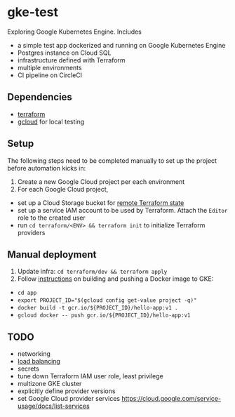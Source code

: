 # gke-test
Exploring Google Kubernetes Engine. Includes
- a simple test app dockerized and running on Google Kubernetes Engine
- Postgres instance on Cloud SQL
- infrastructure defined with Terraform
- multiple environments
- CI pipeline on CircleCI

## Dependencies
- [terraform](https://learn.hashicorp.com/terraform/getting-started/install.html)
- [gcloud](https://cloud.google.com/sdk/#Quick_Start) for local testing

## Setup

The following steps need to be completed manually to set up the project before automation kicks in:

1. Create a new Google Cloud project per each environment
2. For each Google Cloud project,
  - set up a Cloud Storage bucket for [remote Terraform state](https://www.terraform.io/docs/backends/types/gcs.html)
  - set up a service IAM account to be used by Terraform. Attach the `Editor` role to the created user
  - run `cd terraform/<ENV> && terraform init` to initialize Terraform providers

## Manual deployment

1. Update infra: `cd terraform/dev && terraform apply`
2. Follow [instructions](https://cloud.google.com/kubernetes-engine/docs/tutorials/hello-app) on building and pushing a Docker image to GKE:
  - `cd app`
  - `export PROJECT_ID="$(gcloud config get-value project -q)"`
  - `docker build -t gcr.io/${PROJECT_ID}/hello-app:v1 .`
  - `gcloud docker -- push gcr.io/${PROJECT_ID}/hello-app:v1`

## TODO

- networking
- [load balancing](https://cloud.google.com/kubernetes-engine/docs/tutorials/http-balancer)
- secrets
- tune down Terraform IAM user role, least privilege
- multizone GKE cluster
- explicitly define provider versions
- set Google Cloud provider services https://cloud.google.com/service-usage/docs/list-services
